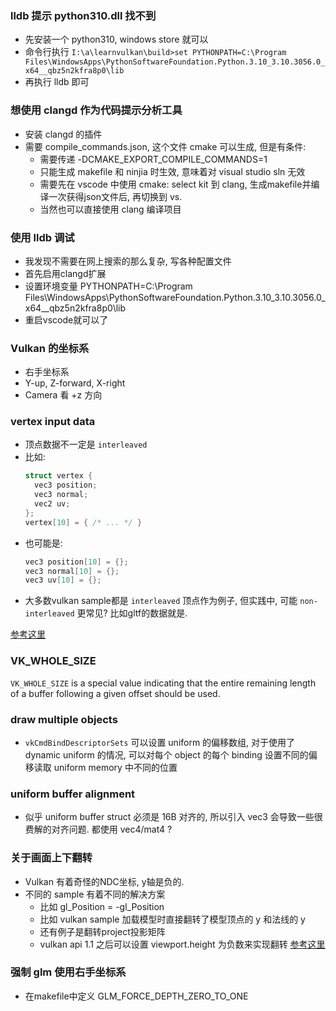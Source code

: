 ### lldb 提示 python310.dll 找不到

- 先安装一个 python310, windows store 就可以
- 命令行执行 `I:\a\learnvulkan\build>set PYTHONPATH=C:\Program Files\WindowsApps\PythonSoftwareFoundation.Python.3.10_3.10.3056.0_x64__qbz5n2kfra8p0\lib`
- 再执行 lldb 即可

### 想使用 clangd 作为代码提示分析工具
- 安装 clangd 的插件
- 需要 compile_commands.json, 这个文件 cmake 可以生成, 但是有条件:
  - 需要传递 -DCMAKE_EXPORT_COMPILE_COMMANDS=1
  - 只能生成 makefile 和 ninjia 时生效, 意味着对 visual studio sln 无效
  - 需要先在 vscode 中使用 cmake: select kit 到 clang, 生成makefile并编译一次获得json文件后, 再切换到 vs.
  - 当然也可以直接使用 clang 编译项目

### 使用 lldb 调试
- 我发现不需要在网上搜索的那么复杂, 写各种配置文件
- 首先启用clangd扩展
- 设置环境变量 PYTHONPATH=C:\Program Files\WindowsApps\PythonSoftwareFoundation.Python.3.10_3.10.3056.0_x64__qbz5n2kfra8p0\lib
- 重启vscode就可以了

### Vulkan 的坐标系
- 右手坐标系
- Y-up, Z-forward, X-right
- Camera 看 +z 方向

### vertex input data

- 顶点数据不一定是 `interleaved`
- 比如:
  ```C++
  struct vertex {
    vec3 position;
    vec3 normal;
    vec2 uv;
  };
  vertex[10] = { /* ... */ }
  ```
- 也可能是:
  ```C++
  vec3 position[10] = {};
  vec3 normal[10] = {};
  vec3 uv[10] = {};
  ```
- 大多数vulkan sample都是 `interleaved` 顶点作为例子, 但实践中, 可能 `non-interleaved` 更常见? 比如gltf的数据就是.

[参考这里](https://github.com/KhronosGroup/Vulkan-Guide/blob/main/chapters/vertex_input_data_processing.adoc)

### VK_WHOLE_SIZE

`VK_WHOLE_SIZE` is a special value indicating that the entire remaining length of a buffer following a given offset should be used.

### draw multiple objects
- `vkCmdBindDescriptorSets` 可以设置 uniform 的偏移数组, 对于使用了 dynamic uniform 的情况, 可以对每个 object 的每个 binding 设置不同的偏移读取 uniform memory 中不同的位置

### uniform buffer alignment
- 似乎 uniform buffer struct 必须是 16B 对齐的, 所以引入 vec3 会导致一些很费解的对齐问题. 都使用 vec4/mat4 ?

### 关于画面上下翻转
- Vulkan 有着奇怪的NDC坐标, y轴是负的.
- 不同的 sample 有着不同的解决方案
  - 比如 gl_Position = -gl_Position
  - 比如 vulkan sample 加载模型时直接翻转了模型顶点的 y 和法线的 y
  - 还有例子是翻转project投影矩阵
  - vulkan api 1.1 之后可以设置 viewport.height 为负数来实现翻转
[参考这里](https://www.saschawillems.de/blog/2019/03/29/flipping-the-vulkan-viewport/)

### 强制 glm 使用右手坐标系
- 在makefile中定义 GLM_FORCE_DEPTH_ZERO_TO_ONE
